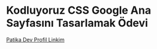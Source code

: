 # Kodluyoruz CSS Google Ana Sayfasını Tasarlamak Ödevi
 [Patika Dev Profil Linkim](https://app.patika.dev/alfalander)